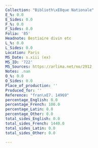 ```yaml
---
Collection: "Biblioth\xE8que Nationale"
E_%: 0.0
E_Sides: 0.0
F_%: 0.0
F_Sides: 0.0
Folia: '85'
Headnote: Bestiaire divin etc
L_%: 0.0
L_Sides: 0.0
Location: Paris
MS_Date: s.xiii (ex)
MS_ID: '722'
MS_Sources: https://arlima.net/no/2912
Notes: .nan
O_%: 0.0
O_Sides: 0.0
Place_of_production: ''
Produced_for: ''
Reference: "fran\xE7. 14969"
percentage_English: 0.0
percentage_French: 100.0
percentage_Latin: 0.0
percentage_Other: 0.0
total_sides_English: 0.0
total_sides_French: 1440.0
total_sides_Latin: 0.0
total_sides_Other: 0.0

---
```

